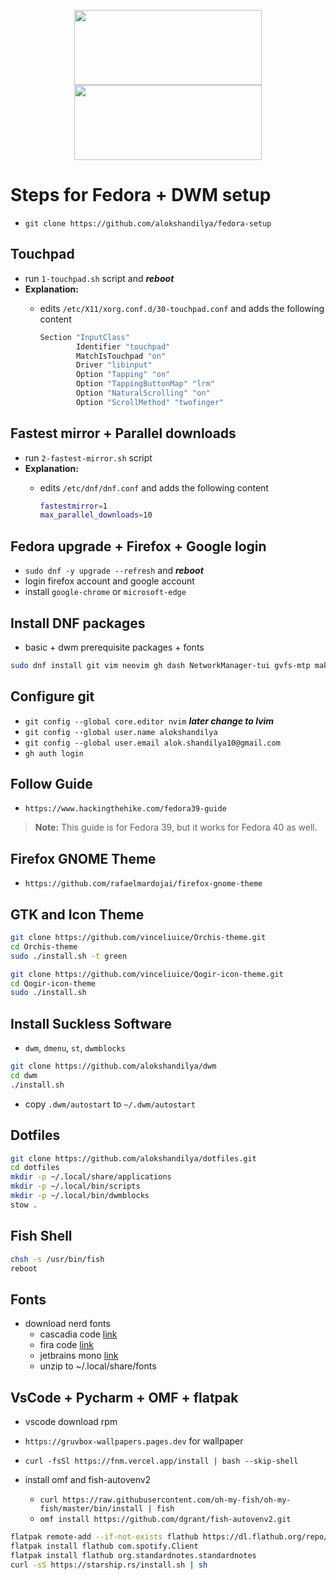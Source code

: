 <p align="center">
  <span>
      <img src="https://github.com/alokshandilya/fedora-setup/assets/77057272/09491266-a988-4600-aa7a-feeb00baefcb" width="300" height="120">
  </span>
  
  <span>
      <img src="https://github.com/alokshandilya/fedora-setup/assets/77057272/f57736fb-f83c-4a3f-9d4f-7483a389d902" width="300" height="120">
  </span>
</p>

# Steps for Fedora + DWM setup

- `git clone https://github.com/alokshandilya/fedora-setup`

## Touchpad

- run `1-touchpad.sh` script and **_reboot_**
- **Explanation:**
  - edits `/etc/X11/xorg.conf.d/30-touchpad.conf` and adds the following content

    ```bash
    Section "InputClass"
            Identifier "touchpad"
            MatchIsTouchpad "on"
            Driver "libinput"
            Option "Tapping" "on"
            Option "TappingButtonMap" "lrm"
            Option "NaturalScrolling" "on"
            Option "ScrollMethod" "twofinger"
    ```

## Fastest mirror + Parallel downloads

- run `2-fastest-mirror.sh` script
- **Explanation:**
  - edits `/etc/dnf/dnf.conf` and adds the following content

    ```bash
    fastestmirror=1
    max_parallel_downloads=10
    ```

## Fedora upgrade + Firefox + Google login

- `sudo dnf -y upgrade --refresh` and **_reboot_**
- login firefox account and google account
- install `google-chrome` or `microsoft-edge`

## Install DNF packages

- basic + dwm prerequisite packages + fonts

```bash
sudo dnf install git vim neovim gh dash NetworkManager-tui gvfs-mtp make gcc libXft-devel libX11-devel libXinerama-devel imlib2-devel gd-devel lxappearance stow jetbrains-mono-fonts fira-code-fonts fish flameshot redshift zathura rofi zathura-pdf-poppler cascadia-fonts-all conky exa sysstat picom python3-pip cargo twitter-twemoji-fonts fd-find yt-dlp yt-dlp-fish-completion xset zoxide flatpak obs-studio gparted vlc
```

## Configure git

- `git config --global core.editor nvim` **_later change to lvim_**
- `git config --global user.name alokshandilya`
- `git config --global user.email alok.shandilya10@gmail.com`
- `gh auth login`

## Follow Guide

- `https://www.hackingthehike.com/fedora39-guide`

> **Note:** This guide is for Fedora 39, but it works for Fedora 40 as well.

## Firefox GNOME Theme

- `https://github.com/rafaelmardojai/firefox-gnome-theme`

## GTK and Icon Theme

```bash
git clone https://github.com/vinceliuice/Orchis-theme.git
cd Orchis-theme
sudo ./install.sh -t green
```

```bash
git clone https://github.com/vinceliuice/Qogir-icon-theme.git
cd Qogir-icon-theme
sudo ./install.sh
```

## Install Suckless Software

- `dwm`, `dmenu`, `st`, `dwmblocks`

```bash
git clone https://github.com/alokshandilya/dwm
cd dwm
./install.sh
```

- copy `.dwm/autostart` to `~/.dwm/autostart`

## Dotfiles

```bash
git clone https://github.com/alokshandilya/dotfiles.git
cd dotfiles
mkdir -p ~/.local/share/applications
mkdir -p ~/.local/bin/scripts
mkdir -p ~/.local/bin/dwmblocks
stow .
```

## Fish Shell

```bash
chsh -s /usr/bin/fish
reboot
```

## Fonts

- download nerd fonts
  - cascadia code [link](https://github.com/ryanoasis/nerd-fonts/releases/download/v3.2.1/CascadiaCode.zip)
  - fira code [link](https://github.com/ryanoasis/nerd-fonts/releases/download/v3.2.1/FiraCode.zip)
  - jetbrains mono [link](https://github.com/ryanoasis/nerd-fonts/releases/download/v3.2.1/JetBrainsMono.zip)
  - unzip to ~/.local/share/fonts

## VsCode + Pycharm + OMF + flatpak

- vscode download rpm

- `https://gruvbox-wallpapers.pages.dev` for wallpaper

- `curl -fsSl https://fnm.vercel.app/install | bash --skip-shell`
- install omf and fish-autovenv2
  - `curl https://raw.githubusercontent.com/oh-my-fish/oh-my-fish/master/bin/install | fish`
  - `omf install https://github.com/dgrant/fish-autovenv2.git`

```bash
flatpak remote-add --if-not-exists flathub https://dl.flathub.org/repo/flathub.flatpakrepo
flatpak install flathub com.spotify.Client
flatpak install flathub org.standardnotes.standardnotes
curl -sS https://starship.rs/install.sh | sh
```
